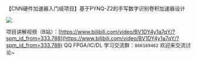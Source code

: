 【CNN硬件加速器入门级项目】基于PYNQ-Z2的手写数字识别卷积加速器设计

![](https://jccao-tc1.oss-cn-shanghai.aliyuncs.com/xsj/20220520154137.png)

项目讲解视频（B站）：[https://www.bilibili.com/video/BV1DY4y1a7qY/?spm_id_from=333.788](https://www.bilibili.com/video/BV1DY4y1a7qY/?spm_id_from=333.788)
QQ FPGA/IC/DL 学习交流群：`866169462`
欢迎来交流讨论~